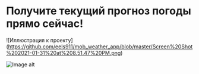 # Получите текущий прогноз погоды прямо сейчас!


![Иллюстрация к проекту] (https://github.com/eels911/mob_weather_app/blob/master/Screen%20Shot%202021-01-31%20at%208.51.47%20PM.png)

![Image alt](https://github.com/{eels911}/{mob_weather_app}/raw/{master}/{mob_weather_app}/Screen%20Shot%202021-01-31%20at%208.51.47%20PM.png)
